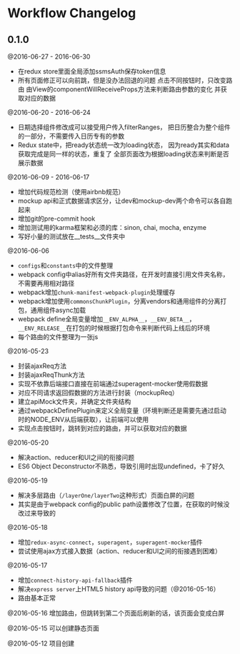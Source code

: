 Workflow Changelog
==================

0.1.0
-----
@2016-06-27 - 2016-06-30
- 在redux store里面全局添加ssmsAuth保存token信息
- 所有页面修正可以向前跳，但是没办法回退的问题
  点击不同按钮时，只改变路由
  由View的componentWillReceiveProps方法来判断路由参数的变化
  并获取对应的数据

@2016-06-20 - 2016-06-24
- 日期选择组件修改成可以接受用户传入filterRanges，
   把日历整合为整个组件的一部分，不需要传入日历专有的参数
- Redux state中，把ready状态统一改为loading状态，
  因为ready其实和data获取完成是同一样的状态，重复了
  全部页面改为根据loading状态来判断是否展示数据

@2016-06-09 - 2016-06-17
- 增加代码规范检测（使用airbnb规范）
- mockup api和正式数据请求区分，让dev和mockup-dev两个命令可以各自跑起来
- 增加git的pre-commit hook
- 增加测试用的karma框架和必须的库：sinon, chai, mocha, enzyme
- 写好小量的测试放在__tests__文件夹中

@2016-06-06
- `configs`和`constants`中的文件整理
- webpack config中alias好所有文件夹路径，在开发时直接引用文件夹名称，不需要再用相对路径
- webpack增加`chunk-manifest-webpack-plugin`处理缓存
- webpack增加使用`commonsChunkPlugin`，分离vendors和通用组件的分离打包，通用组件async加载
- webpack define全局变量增加`__ENV_ALPHA__`，`__ENV_BETA__`，`__ENV_RELEASE__`在打包的时候根据打包命令来判断代码上线后的环境
- 每个路由的文件整理为一张js

@2016-05-23
- 封装ajaxReq方法
- 封装ajaxReqThunk方法
- 实现不依靠后端接口直接在前端通过superagent-mocker使用假数据
- 对应不同请求返回假数据的方法进行封装（mockupReq）
- 建立apiMock文件夹，并确定文件夹结构
- 通过webpackDefinePlugin来定义全局变量（环境判断还是需要先通过启动时的NODE_ENV从后端获取），让前端可以使用
- 实现点击按钮时，跳转到对应的路由，并可以获取对应的数据

@2016-05-20
- 解决action、reducer和UI之间的衔接问题
- ES6 Object Deconstructor不熟悉，导致引用时出现undefined，卡了好久

@2016-05-19
- 解决多层路由（`/layerOne/layerTwo`这种形式）页面白屏的问题
- 其实是由于webpack config的public path设置修改了位置，在获取的时候没改过来导致的

@2016-05-18
- 增加`redux-async-connect`，`superagent`，`superagent-mocker`插件
- 尝试使用ajax方式接入数据（action、reducer和UI之间的衔接遇到困难）

@2016-05-17
- 增加`connect-history-api-fallback`插件
- 解决`express server`上HTML5 history api导致的问题（@2016-05-16）
- 路由基本正常

@2016-05-16
增加路由，但跳转到第二个页面后刷新的话，该页面会变成白屏

@2016-05-15
可以创建静态页面

@2016-05-12
项目创建
